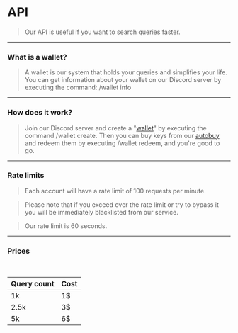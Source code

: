 # API

> Our API is useful if you want to search queries faster.

---

### What is a wallet?

> A wallet is our system that holds your queries and simplifies your life.
You can get information about your wallet on our Discord server by executing the command: /wallet info

---

### How does it work?

> Join our Discord server and create a "[wallet](https://docs.namedc.org/#/./api/info?id=what-is-a-wallet)" by executing the command /wallet create.
Then you can buy keys from our [autobuy](https://soon) and redeem them by executing /wallet redeem, and you're good to go.

---

### Rate limits

> Each account will have a rate limit of 100 requests per minute.

> Please note that if you exceed over the rate limit or try to bypass it you will be immediately blacklisted from our service.

> Our rate limit is 60 seconds.

---

### Prices

<br>

| Query count | Cost |
| -------- | -------- |
| 1k   | 1$   |
| 2.5k   | 3$   |
| 5k   | 6$   |
